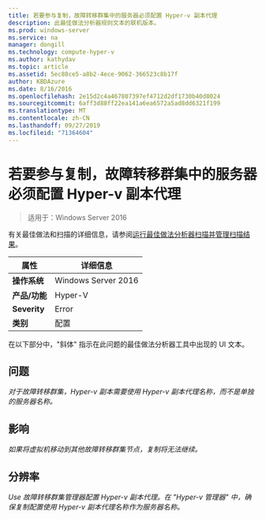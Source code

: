 ```yaml
---
title: 若要参与复制，故障转移群集中的服务器必须配置 Hyper-v 副本代理
description: 此最佳做法分析器规则文本的联机版本。
ms.prod: windows-server
ms.service: na
manager: dongill
ms.technology: compute-hyper-v
ms.author: kathydav
ms.topic: article
ms.assetid: 5ec88ce5-a8b2-4ece-9062-366523c8b17f
author: KBDAzure
ms.date: 8/16/2016
ms.openlocfilehash: 2e15d2c4a467807397ef4712d2df1730b40d8024
ms.sourcegitcommit: 6aff3d88ff22ea141a6ea6572a5ad8dd6321f199
ms.translationtype: MT
ms.contentlocale: zh-CN
ms.lasthandoff: 09/27/2019
ms.locfileid: "71364604"
---
```

# <a name="to-participate-in-replication-servers-in-failover-clusters-must-have-a-hyper-v-replica-broker-configured"></a>若要参与复制，故障转移群集中的服务器必须配置 Hyper-v 副本代理

>适用于：Windows Server 2016

有关最佳做法和扫描的详细信息，请参阅[运行最佳做法分析器扫描并管理扫描结果](https://go.microsoft.com/fwlink/p/?LinkID=223177)。  
  
|属性|详细信息|  
|-|-|  
|**操作系统**|Windows Server 2016|  
|**产品/功能**|Hyper-V|  
|**Severity**|Error|  
|**类别**|配置|  
  
在以下部分中，"斜体" 指示在此问题的最佳做法分析器工具中出现的 UI 文本。  
  
## <a name="issue"></a>问题  
*对于故障转移群集，Hyper-v 副本需要使用 Hyper-v 副本代理名称，而不是单独的服务器名称。*  
  
## <a name="impact"></a>影响  
*如果将虚拟机移动到其他故障转移群集节点，复制将无法继续。*  
  
## <a name="resolution"></a>分辨率  
*Use 故障转移群集管理器配置 Hyper-v 副本代理。在 "Hyper-v 管理器" 中，确保复制配置使用 Hyper-v 副本代理名称作为服务器名称。*  
  


